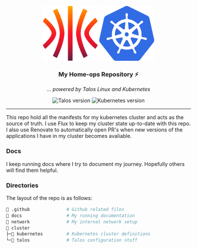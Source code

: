 <div align="center">
  <img src="./docs/assets/talos.svg" alt="Talos Linux logo" width="150" height="150">
  <img src="./docs/assets/k8s.png" alt="Kubernetes logo" width="150" height="150">
</div>

<div align=center>

### My Home-ops Repository :zap:

_... powered by Talos Linux and Kubernetes_

</div>

<div align="center">
  <img src="https://img.shields.io/badge/Talos-v1.6.7-blue" alt="Talos version">
  <img src="https://img.shields.io/badge/Kubernetes-v1.29.3-blue" alt="Kubernetes version">
</div>

---

This repo hold all the manifests for my kubernetes cluster and acts as the source of truth. I use Flux to keep my cluster state up-to-date with this repo. I also use Renovate to automatically open PR's when new versions of the applications I have in my cluster becomes avaliable.

### Docs

I keep running docs where I try to document my journey. Hopefully others will find them helpful.

### Directories

The layout of the repo is as follows:

```sh
📁 .github              # Github related files
📁 docs                 # My running documentation
📁 network              # My internal network setup 
📁 cluster
├─📁 kubernetes         # Kubernetes cluster definitions
└─📁 talos              # Talos configuration stuff
```